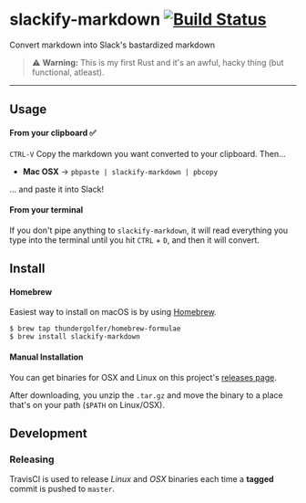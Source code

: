 # slackify-markdown [![Build Status](https://travis-ci.com/thundergolfer/slackify-markdown.svg?token=yHGWQ42iK2BPk1FjaUMc&branch=master)](https://travis-ci.com/thundergolfer/slackify-markdown)

Convert markdown into Slack's bastardized markdown

> ⚠️ **Warning:** This is my first Rust and it's an awful, hacky thing (but functional, atleast).

----

## Usage 

#### From your clipboard ✅

`CTRL-V` Copy the markdown you want converted to your clipboard. Then...

* **Mac OSX** -> `pbpaste | slackify-markdown | pbcopy`

... and paste it into Slack!

#### From your terminal

If you don't pipe anything to `slackify-markdown`, it will read everything you type into the terminal
until you hit `CTRL` + `D`, and then it will convert. 


## Install

#### Homebrew

Easiest way to install on macOS is by using [Homebrew](https://brew.sh/).

```
$ brew tap thundergolfer/homebrew-formulae
$ brew install slackify-markdown
```

#### Manual Installation

You can get binaries for OSX and Linux on this project's [releases page](https://github.com/thundergolfer/slackify-markdown/releases).

After downloading, you unzip the `.tar.gz` and move the binary to a place that's on your path (`$PATH` on Linux/OSX).


## Development

### Releasing

TravisCI is used to release _Linux_ and _OSX_ binaries each time a **tagged** commit is pushed to `master`.
 